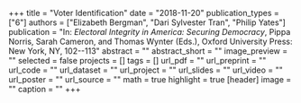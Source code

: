 +++
title = "Voter Identification"
date = "2018-11-20"
publication_types = ["6"]
authors = ["Elizabeth Bergman", "Dari Sylvester Tran", "Philip Yates"]
publication = "In: _Electoral Integrity in America: Securing Democracy_, Pippa Norris, Sarah Cameron, and Thomas Wynter (Eds.), Oxford University Press: New York, NY, 102--113"
abstract = ""
abstract_short = ""
image_preview = ""
selected = false
projects = []
tags = []
url_pdf = ""
url_preprint = ""
url_code = ""
url_dataset = ""
url_project = ""
url_slides = ""
url_video = ""
url_poster = ""
url_source = ""
math = true
highlight = true
[header]
image = ""
caption = ""
+++
